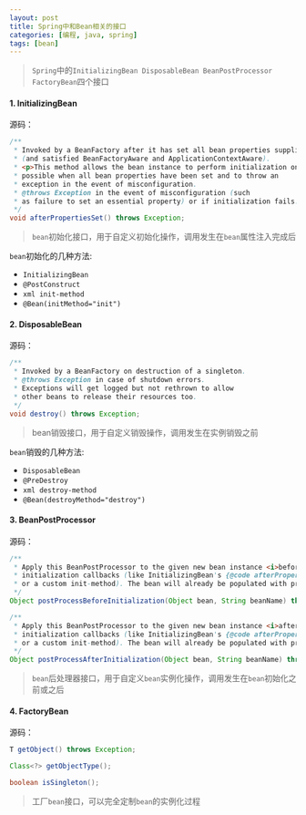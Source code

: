 ```yaml
---
layout: post
title: Spring中和Bean相关的接口
categories: [编程, java, spring]
tags: [bean]
---
```


> `Spring`中的`InitializingBean DisposableBean BeanPostProcessor FactoryBean`四个接口

#### 1. InitializingBean
源码：
```java
/**
 * Invoked by a BeanFactory after it has set all bean properties supplied
 * (and satisfied BeanFactoryAware and ApplicationContextAware).
 * <p>This method allows the bean instance to perform initialization only
 * possible when all bean properties have been set and to throw an
 * exception in the event of misconfiguration.
 * @throws Exception in the event of misconfiguration (such
 * as failure to set an essential property) or if initialization fails.
 */
void afterPropertiesSet() throws Exception;
```
> `bean`初始化接口，用于自定义初始化操作，调用发生在`bean`属性注入完成后    

`bean`初始化的几种方法:
* `InitializingBean`
* `@PostConstruct`
* `xml init-method`
* `@Bean(initMethod="init")`

#### 2. DisposableBean
源码：
```java
/**
 * Invoked by a BeanFactory on destruction of a singleton.
 * @throws Exception in case of shutdown errors.
 * Exceptions will get logged but not rethrown to allow
 * other beans to release their resources too.
 */
void destroy() throws Exception;
```
> bean销毁接口，用于自定义销毁操作，调用发生在实例销毁之前

`bean`销毁的几种方法:
* `DisposableBean`
* `@PreDestroy`
* `xml destroy-method`
* `@Bean(destroyMethod="destroy")`

#### 3. BeanPostProcessor
源码：
```java
/**
 * Apply this BeanPostProcessor to the given new bean instance <i>before</i> any bean
 * initialization callbacks (like InitializingBean's {@code afterPropertiesSet}
 * or a custom init-method). The bean will already be populated with property values.
 */
Object postProcessBeforeInitialization(Object bean, String beanName) throws BeansException;

/**
 * Apply this BeanPostProcessor to the given new bean instance <i>after</i> any bean
 * initialization callbacks (like InitializingBean's {@code afterPropertiesSet}
 * or a custom init-method). The bean will already be populated with property values.
 */
Object postProcessAfterInitialization(Object bean, String beanName) throws BeansException;
```
> `bean`后处理器接口，用于自定义`bean`实例化操作，调用发生在`bean`初始化之前或之后

#### 4. FactoryBean
源码：
```java
T getObject() throws Exception;

Class<?> getObjectType();

boolean isSingleton();
```
> 工厂`bean`接口，可以完全定制`bean`的实例化过程